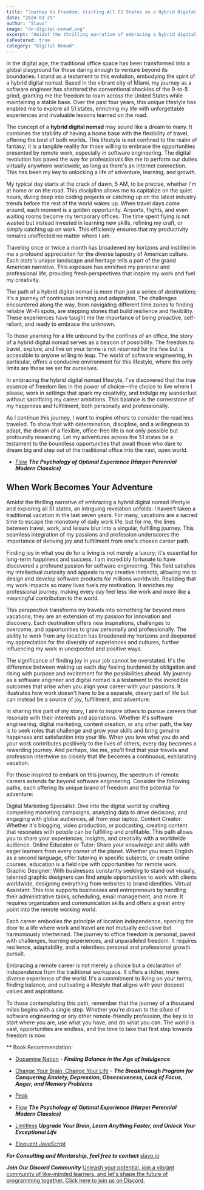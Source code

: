 ```yaml
---
title: "Journey to Freedom: Visiting All 51 States as a Hybrid Digital Nomad Software Engineer"
date: "2024-03-29"
author: "Slavo"
image: "dn-digital-nomad.png"
excerpt: "Amidst the thrilling narrative of embracing a hybrid digital nomad lifestyle and exploring all 51 states, an intriguing revelation unfolds..."
isFeatured: true
category: "Digital Nomad"
---
```


In the digital age, the traditional office space has been transformed into a global playground for those daring enough to venture beyond its boundaries. I stand as a testament to this evolution, embodying the spirit of a hybrid digital nomad. Based in the vibrant city of Miami, my journey as a software engineer has shattered the conventional shackles of the 9-to-5 grind, granting me the freedom to roam across the United States while maintaining a stable base. Over the past four years, this unique lifestyle has enabled me to explore all 51 states, enriching my life with unforgettable experiences and invaluable lessons learned on the road.

The concept of a **hybrid digital nomad** may sound like a dream to many. It combines the stability of having a home base with the flexibility of travel, offering the best of both worlds. This lifestyle is not confined to the realm of fantasy; it is a tangible reality for those willing to embrace the opportunities presented by remote work, especially in software engineering. The digital revolution has paved the way for professionals like me to perform our duties virtually anywhere worldwide, as long as there's an internet connection. This has been my key to unlocking a life of adventure, learning, and growth.

My typical day starts at the crack of dawn, 5 AM, to be precise, whether I'm at home or on the road. This discipline allows me to capitalize on the quiet hours, diving deep into coding projects or catching up on the latest industry trends before the rest of the world wakes up. When travel days come around, each moment is a golden opportunity. Airports, flights, and even waiting rooms become my temporary offices. The time spent flying is not wasted but instead invested in learning new skills, refining my craft, or simply catching up on work. This efficiency ensures that my productivity remains unaffected no matter where I am.

Traveling once or twice a month has broadened my horizons and instilled in me a profound appreciation for the diverse tapestry of American culture. Each state's unique landscape and heritage tells a part of the grand American narrative. This exposure has enriched my personal and professional life, providing fresh perspectives that inspire my work and fuel my creativity.

The path of a hybrid digital nomad is more than just a series of destinations; it's a journey of continuous learning and adaptation. The challenges encountered along the way, from navigating different time zones to finding reliable Wi-Fi spots, are stepping stones that build resilience and flexibility. These experiences have taught me the importance of being proactive, self-reliant, and ready to embrace the unknown.

To those yearning for a life unbound by the confines of an office, the story of a hybrid digital nomad serves as a beacon of possibility. The freedom to travel, explore, and live on your terms is not reserved for the few but is accessible to anyone willing to leap. The world of software engineering, in particular, offers a conducive environment for this lifestyle, where the only limits are those we set for ourselves.

In embracing the hybrid digital nomad lifestyle, I've discovered that the true essence of freedom lies in the power of choice—the choice to live where I please, work in settings that spark my creativity, and indulge my wanderlust without sacrificing my career ambitions. This balance is the cornerstone of my happiness and fulfillment, both personally and professionally.

As I continue this journey, I want to inspire others to consider the road less traveled. To show that with determination, discipline, and a willingness to adapt, the dream of a flexible, office-free life is not only possible but profoundly rewarding. Let my adventures across the 51 states be a testament to the boundless opportunities that await those who dare to dream big and step out of the traditional office into the vast, open world.

- [Flow](https://amzn.to/3QKIShl) **_The Psychology of Optimal Experience (Harper Perennial Modern Classics)_**

## When Work Becomes Your Adventure

Amidst the thrilling narrative of embracing a hybrid digital nomad lifestyle and exploring all 51 states, an intriguing revelation unfolds: I haven't taken a traditional vacation in the last seven years. For many, vacations are a sacred time to escape the monotony of daily work life, but for me, the lines between travel, work, and leisure blur into a singular, fulfilling journey. This seamless integration of my passions and profession underscores the importance of deriving joy and fulfillment from one's chosen career path.

Finding joy in what you do for a living is not merely a luxury; it's essential for long-term happiness and success. I am incredibly fortunate to have discovered a profound passion for software engineering. This field satisfies my intellectual curiosity and appeals to my creative instincts, allowing me to design and develop software products for millions worldwide. Realizing that my work impacts so many lives fuels my motivation. It enriches my professional journey, making every day feel less like work and more like a meaningful contribution to the world.

This perspective transforms my travels into something far beyond mere vacations; they are an extension of my passion for innovation and discovery. Each destination offers new inspirations, challenges to overcome, and opportunities to grow personally and professionally. The ability to work from any location has broadened my horizons and deepened my appreciation for the diversity of experiences and cultures, further influencing my work in unexpected and positive ways.

The significance of finding joy in your job cannot be overstated. It's the difference between waking up each day feeling burdened by obligation and rising with purpose and excitement for the possibilities ahead. My journey as a software engineer and digital nomad is a testament to the incredible outcomes that arise when you align your career with your passions. It illustrates how work doesn't have to be a separate, dreary part of life but can instead be a source of joy, fulfillment, and adventure.

In sharing this part of my story, I aim to inspire others to pursue careers that resonate with their interests and aspirations. Whether it's software engineering, digital marketing, content creation, or any other path, the key is to seek roles that challenge and grow your skills and bring genuine happiness and satisfaction into your life. When you love what you do and your work contributes positively to the lives of others, every day becomes a rewarding journey. And perhaps, like me, you'll find that your travels and profession intertwine so closely that life becomes a continuous, exhilarating vacation.

For those inspired to embark on this journey, the spectrum of remote careers extends far beyond software engineering. Consider the following paths, each offering its unique brand of freedom and the potential for adventure:

Digital Marketing Specialist: Dive into the digital world by crafting compelling marketing campaigns, analyzing data to drive decisions, and engaging with global audiences, all from your laptop.
Content Creator: Whether it's blogging, video production, or podcasting, creating content that resonates with people can be fulfilling and profitable. This path allows you to share your experiences, insights, and creativity with a worldwide audience.
Online Educator or Tutor: Share your knowledge and skills with eager learners from every corner of the planet. Whether you teach English as a second language, offer tutoring in specific subjects, or create online courses, education is a field ripe with opportunities for remote work.
Graphic Designer: With businesses constantly seeking to stand out visually, talented graphic designers can find ample opportunities to work with clients worldwide, designing everything from websites to brand identities.
Virtual Assistant: This role supports businesses and entrepreneurs by handling their administrative tasks, scheduling, email management, and more. It requires organization and communication skills and offers a great entry point into the remote working world.

Each career embodies the principle of location independence, opening the door to a life where work and travel are not mutually exclusive but harmoniously intertwined. The journey to office freedom is personal, paved with challenges, learning experiences, and unparalleled freedom. It requires resilience, adaptability, and a relentless personal and professional growth pursuit.

Embracing a remote career is not merely a choice but a declaration of independence from the traditional workspace. It offers a richer, more diverse experience of the world. It's a commitment to living on your terms, finding balance, and cultivating a lifestyle that aligns with your deepest values and aspirations.

To those contemplating this path, remember that the journey of a thousand miles begins with a single step. Whether you're drawn to the allure of software engineering or any other remote-friendly profession, the key is to start where you are, use what you have, and do what you can. The world is vast, opportunities are endless, and the time to take that first step towards freedom is now.

\*\* Book Recommendation:

- [Dopamine Nation](https://amzn.to/3JM0AhF) - **_Finding Balance in the Age of Indulgence_**

- [Change Your Brain, Change Your Life](https://amzn.to/44rO5ja) - **_The Breakthrough Program for Conquering Anxiety, Depression, Obsessiveness, Lack of Focus, Anger, and Memory Problems_**

- [Peak](https://amzn.to/45rcTJv)

- [Flow](https://amzn.to/3QKIShl) **_The Psychology of Optimal Experience (Harper Perennial Modern Classics)_**

- [Limitless](https://amzn.to/44q7u3U) **_Upgrade Your Brain, Learn Anything Faster, and Unlock Your Exceptional Life_**

- [Eloquent JavaScript](https://amzn.to/44UeeZ6)

**_For Consulting and Mentorship, feel free to contact_** [slavo.io](/contact)

**_Join Our Discord Community_** [Unleash your potential, join a vibrant community of like-minded learners, and let's shape the future of programming together. Click here to join us on Discord.](https://discord.gg/M7keEuaw)
